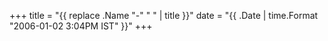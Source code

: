 +++
title = "{{ replace .Name "-" " " | title }}"
date = "{{ .Date | time.Format "2006-01-02 3:04PM IST" }}"
+++

